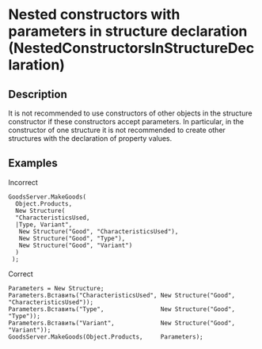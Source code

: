 # Nested constructors with parameters in structure declaration (NestedConstructorsInStructureDeclaration)

<!-- Блоки выше заполняются автоматически, не трогать -->
## Description

It is not recommended to use constructors of other objects in the structure constructor if these constructors accept parameters. In particular, in the constructor of one structure it is not recommended to create other structures with the declaration of property values.

## Examples

Incorrect

```bsl
GoodsServer.MakeGoods(
  Object.Products,
  New Structure(
  "CharacteristicsUsed,
  |Type, Variant",
   New Structure("Good", "CharacteristicsUsed"),
   New Structure("Good", "Type"),
   New Structure("Good", "Variant")
  )
 );
```

Correct

```bsl
Parameters = New Structure;
Parameters.Вставить("CharacteristicsUsed", New Structure("Good", "CharacteristicsUsed"));
Parameters.Вставить("Type",                New Structure("Good", "Type"));
Parameters.Вставить("Variant",             New Structure("Good", "Variant"));
GoodsServer.MakeGoods(Object.Products,     Parameters);
```
